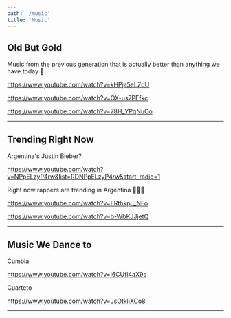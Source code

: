 ```yaml
---
path: '/music'
title: 'Music'
---
```


## Old But Gold

Music from the previous generation that is actually better than anything we have today 🤣

https://www.youtube.com/watch?v=kHPja5eLZdU

https://www.youtube.com/watch?v=OX-us7PEfkc

https://www.youtube.com/watch?v=78H_YPqNuCo

---

## Trending Right Now

Argentina's Justin Bieber?

https://www.youtube.com/watch?v=NPpELzyP4rw&list=RDNPpELzyP4rw&start_radio=1

Right now rappers are trending in Argentina 🤷🏻‍♂️

https://www.youtube.com/watch?v=FRthkpJ_NFo

https://www.youtube.com/watch?v=b-WbKJJjetQ

---

## Music We Dance to

Cumbia

https://www.youtube.com/watch?v=j6CUfl4aX9s

Cuarteto

https://www.youtube.com/watch?v=JsOtkliXCo8

---
